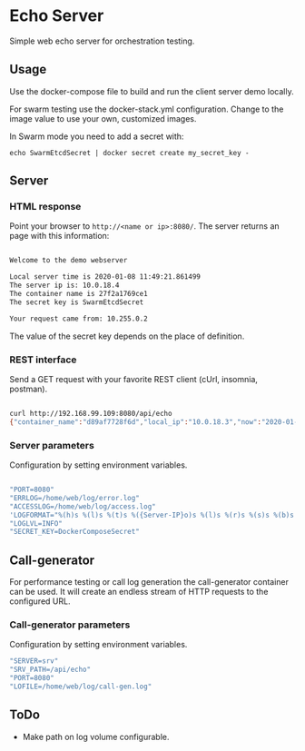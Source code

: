 # Echo Server

Simple web echo server for orchestration testing.

## Usage

Use the docker-compose file to build and run the client server demo locally.

For swarm testing use the docker-stack.yml configuration. Change to the image value to use your own, customized images.

In Swarm mode you need to add a secret with:
```
echo SwarmEtcdSecret | docker secret create my_secret_key -
```

## Server

### HTML response

Point your browser to `http://<name or ip>:8080/`.
The server returns an page with this information:

```bash

Welcome to the demo webserver

Local server time is 2020-01-08 11:49:21.861499
The server ip is: 10.0.18.4
The container name is 27f2a1769ce1
The secret key is SwarmEtcdSecret

Your request came from: 10.255.0.2
```

The value of the secret key depends on the place of definition.

### REST interface

Send a GET request with your favorite REST client (cUrl, insomnia, postman).

```bash

curl http://192.168.99.109:8080/api/echo 
{"container_name":"d89af7728f6d","local_ip":"10.0.18.3","now":"2020-01-08 11:53:24.647791","remote_ip":"10.255.0.2","secret":"SwarmEtcdSecret\n"}
```

### Server parameters

Configuration by setting environment variables.

```bash

"PORT=8080"
"ERRLOG=/home/web/log/error.log"
"ACCESSLOG=/home/web/log/access.log"
'LOGFORMAT="%(h)s %(l)s %(t)s %({Server-IP}o)s %(l)s %(r)s %(s)s %(b)s %(a)s"'
"LOGLVL=INFO"
"SECRET_KEY=DockerComposeSecret"
```


## Call-generator

For performance testing or call log generation the call-generator container can be used.
It will create an endless stream of HTTP requests to the configured URL.

### Call-generator parameters

Configuration by setting environment variables.

```bash
"SERVER=srv"
"SRV_PATH=/api/echo"
"PORT=8080"
"LOFILE=/home/web/log/call-gen.log"
```

## ToDo

- Make path on log volume configurable.

